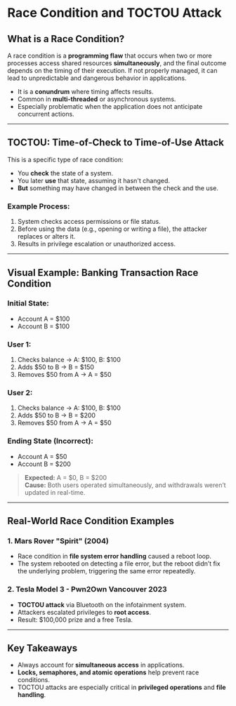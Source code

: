 # Race Condition and TOCTOU Attack

## What is a Race Condition?
A race condition is a **programming flaw** that occurs when two or more processes access shared resources **simultaneously**, and the final outcome depends on the timing of their execution. If not properly managed, it can lead to unpredictable and dangerous behavior in applications.

- It is a **conundrum** where timing affects results.
- Common in **multi-threaded** or asynchronous systems.
- Especially problematic when the application does not anticipate concurrent actions.

---

## TOCTOU: Time-of-Check to Time-of-Use Attack

This is a specific type of race condition:
- You **check** the state of a system.
- You later **use** that state, assuming it hasn't changed.
- **But** something may have changed in between the check and the use.

### Example Process:
1. System checks access permissions or file status.
2. Before using the data (e.g., opening or writing a file), the attacker replaces or alters it.
3. Results in privilege escalation or unauthorized access.

---

## Visual Example: Banking Transaction Race Condition

### Initial State:
- Account A = $100  
- Account B = $100  

### User 1:  
1. Checks balance → A: $100, B: $100  
2. Adds $50 to B → B = $150  
3. Removes $50 from A → A = $50  

### User 2:  
1. Checks balance → A: $100, B: $100  
2. Adds $50 to B → B = $200  
3. Removes $50 from A → A = $50  

### Ending State (Incorrect):
- Account A = $50  
- Account B = $200  
> **Expected:** A = $0, B = $200  
> **Cause:** Both users operated simultaneously, and withdrawals weren’t updated in real-time.

---

## Real-World Race Condition Examples

### 1. **Mars Rover "Spirit" (2004)**  
- Race condition in **file system error handling** caused a reboot loop.
- The system rebooted on detecting a file error, but the reboot didn’t fix the underlying problem, triggering the same error repeatedly.

### 2. **Tesla Model 3 - Pwn2Own Vancouver 2023**  
- **TOCTOU attack** via Bluetooth on the infotainment system.
- Attackers escalated privileges to **root access**.
- Result: $100,000 prize and a free Tesla.

---

## Key Takeaways
- Always account for **simultaneous access** in applications.
- **Locks, semaphores, and atomic operations** help prevent race conditions.
- TOCTOU attacks are especially critical in **privileged operations** and **file handling**.
